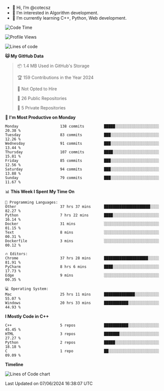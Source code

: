 - 👋 Hi, I’m @cotecsz
- 👀 I’m interested in Algorithm development.
- 🌱 I’m currently learning C++, Python, Web development.

<!---
cotecsz/cotecsz is a ✨ special ✨ repository because its `README.md` (this file) appears on your GitHub profile.
You can click the Preview link to take a look at your changes.
--->

<!--START_SECTION:waka-->
![Code Time](http://img.shields.io/badge/Code%20Time-1%2C156%20hrs%2023%20mins-blue)

![Profile Views](http://img.shields.io/badge/Profile%20Views-0-blue)

![Lines of code](https://img.shields.io/badge/From%20Hello%20World%20I%27ve%20Written-1.2%20million%20lines%20of%20code-blue)

**🐱 My GitHub Data** 

> 📦 1.4 MB Used in GitHub's Storage 
 > 
> 🏆 159 Contributions in the Year 2024
 > 
> 🚫 Not Opted to Hire
 > 
> 📜 26 Public Repositories 
 > 
> 🔑 5 Private Repositories 
 > 
📅 **I'm Most Productive on Monday** 

```text
Monday                   138 commits         █████░░░░░░░░░░░░░░░░░░░░   20.38 % 
Tuesday                  83 commits          ███░░░░░░░░░░░░░░░░░░░░░░   12.26 % 
Wednesday                91 commits          ███░░░░░░░░░░░░░░░░░░░░░░   13.44 % 
Thursday                 107 commits         ████░░░░░░░░░░░░░░░░░░░░░   15.81 % 
Friday                   85 commits          ███░░░░░░░░░░░░░░░░░░░░░░   12.56 % 
Saturday                 94 commits          ███░░░░░░░░░░░░░░░░░░░░░░   13.88 % 
Sunday                   79 commits          ███░░░░░░░░░░░░░░░░░░░░░░   11.67 % 
```


📊 **This Week I Spent My Time On** 

```text
💬 Programming Languages: 
Other                    37 hrs 37 mins      █████████████████████░░░░   82.27 % 
Python                   7 hrs 22 mins       ████░░░░░░░░░░░░░░░░░░░░░   16.14 % 
Docker                   31 mins             ░░░░░░░░░░░░░░░░░░░░░░░░░   01.15 % 
Text                     8 mins              ░░░░░░░░░░░░░░░░░░░░░░░░░   00.31 % 
Dockerfile               3 mins              ░░░░░░░░░░░░░░░░░░░░░░░░░   00.12 % 

🔥 Editors: 
Chrome                   37 hrs 28 mins      ████████████████████░░░░░   81.91 % 
PyCharm                  8 hrs 6 mins        ████░░░░░░░░░░░░░░░░░░░░░   17.73 % 
Edge                     9 mins              ░░░░░░░░░░░░░░░░░░░░░░░░░   00.35 % 

💻 Operating System: 
Mac                      25 hrs 11 mins      ██████████████░░░░░░░░░░░   55.07 % 
Windows                  20 hrs 33 mins      ███████████░░░░░░░░░░░░░░   44.93 % 
```

**I Mostly Code in C++** 

```text
C++                      5 repos             ███████████░░░░░░░░░░░░░░   45.45 % 
HTML                     3 repos             ███████░░░░░░░░░░░░░░░░░░   27.27 % 
Python                   2 repos             █████░░░░░░░░░░░░░░░░░░░░   18.18 % 
C                        1 repo              ██░░░░░░░░░░░░░░░░░░░░░░░   09.09 % 
```



**Timeline**

![Lines of Code chart](https://raw.githubusercontent.com/cotecsz/cotecsz/master/assets/bar_graph.png)


 Last Updated on 07/06/2024 16:38:07 UTC
<!--END_SECTION:waka-->
